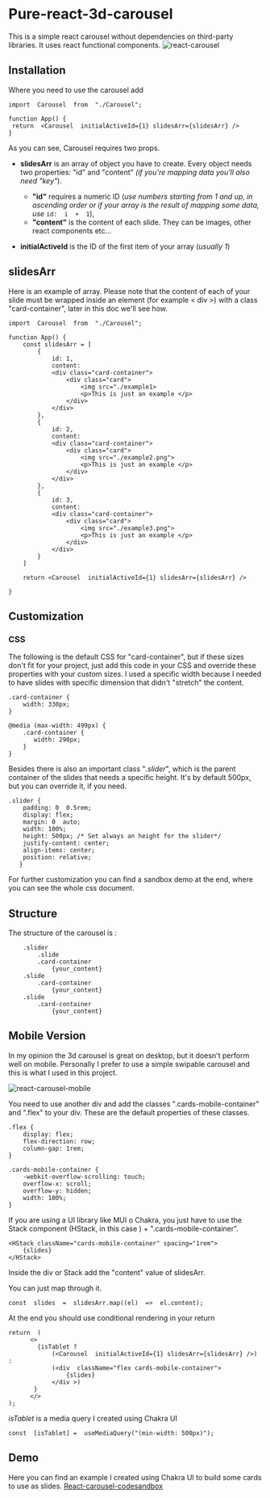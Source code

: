 # Pure-react-3d-carousel
This is a simple react carousel without dependencies on third-party libraries.
It uses react functional components.
![react-carousel](https://i.postimg.cc/htSskJ9k/carousel.png)

## Installation
Where you need to use the carousel add

    import  Carousel  from  "./Carousel";
    
    function App() {
	 return  <Carousel  initialActiveId={1} slidesArr={slidesArr} />	
    }
As you can see, Carousel requires two props.

 - **slidesArr** is an array of object you have to create. Every object needs two properties: "id" and "content" *(if you're mapping data you'll also need "key"*).
	 
	 - **"id"** requires a numeric ID (*use numbers starting from 1 and up, in ascending order or if your array is the result of mapping some
   data, use*  	  `id:  i  +  1`),
   	-  **"content"** is the content of each slide. They can be images, other react components etc...
 - **initialActiveId** is the ID of the first item of your array (*usually 1*)

##  slidesArr
Here is an example of array.
Please note that the content of each of your slide must be wrapped inside an element (for example  < div >) with a class "card-container", later in this doc we'll see how.

    import  Carousel  from  "./Carousel";
  
    function App() {
		const slidesArr = [
		    {
			    id: 1,
			    content: 
			    <div class="card-container"> 
				    <div class="card">
					    <img src="./example1>
					    <p>This is just an example </p>
				    </div>
			    </div>
		    },
		    {
			    id: 2,
			    content: 
			    <div class="card-container"> 
				    <div class="card">
					    <img src="./example2.png">
					    <p>This is just an example </p>
				    </div>
			    </div>
		    },
		    {
			    id: 3,
			    content: 
			    <div class="card-container"> 
				    <div class="card">
					    <img src="./example3.png">
					    <p>This is just an example </p>
				    </div>
			    </div>
		    }    
		]
		
		return <Carousel  initialActiveId={1} slidesArr={slidesArr} />
		
    }

## Customization

### CSS

The following is the default CSS for "card-container", 
but if these sizes don't fit for your project, just add this code in your CSS and override these properties with your custom sizes.
I used a specific width because I needed to have slides with specific dimension that didn't "stretch" the content.

    .card-container {
    	width: 330px;
    }
    
    @media (max-width: 499px) {
	    .card-container {
	       width: 290px;
	    }
    }

Besides there is also an important class "*.slider*", which is the parent container of the slides that needs a specific height.
It's by default 500px, but you can override it, if you need.

    .slider {
	    padding: 0  0.5rem;
	    display: flex;
	    margin: 0  auto;
	    width: 100%;
	    height: 500px; /* Set always an height for the slider*/
	    justify-content: center;
	    align-items: center;
	    position: relative;
	   }
	   
For further customization you can find a sandbox demo at the end, where you can see the whole css document.

## Structure
The structure of the carousel is : 

        .slider
	    	.slide
		    .card-container
			    {your_content}
		.slide
		    .card-container
			    {your_content}
		.slide
		    .card-container
			    {your_content}
				

## Mobile Version
In my opinion the 3d carousel is great on desktop, but it doesn't perform well on mobile.
Personally I prefer to use a simple swipable carousel and this is what I used in this project.

![react-carousel-mobile](https://i.postimg.cc/V6NRH5CY/carousel-m.png)

You need to use another div and add the classes ".cards-mobile-container" and ".flex" to your div.
These are the default properties of these classes.


    .flex {
	    display: flex;
	    flex-direction: row;
	    column-gap: 1rem;
    }

    .cards-mobile-container {
	    -webkit-overflow-scrolling: touch;
	    overflow-x: scroll;
	    overflow-y: hidden;
	    width: 100%;
    }

If you are using a UI library like MUI o Chakra, you just have to use the Stack component (HStack, in this case ) + ".cards-mobile-container".

    <HStack className="cards-mobile-container" spacing="1rem">
        {slides}
    </HStack>

Inside the div or Stack add the "content" value of slidesArr. 

You can just map through it.

    const  slides  =  slidesArr.map((el)  =>  el.content);

At the end you should use conditional rendering in your return

    return  (
		  <>
		    {isTablet ? 
			    (<Carousel  initialActiveId={1} slidesArr={slidesArr} />) : 
			    (<div  className="flex cards-mobile-container">
				    {slides}
			    </div >)
		   }
		  </>
    );

*isTablet* is a media query I created using Chakra UI

    const  [isTablet] =  useMediaQuery("(min-width: 500px)");

 
## Demo

Here you can find an example I created using Chakra UI to build some cards to use as slides.
[React-carousel-codesandbox](https://codesandbox.io/s/pure-react-3d-carousel-responsive-j4ch91?file=/src/App.js:2537-2544)
